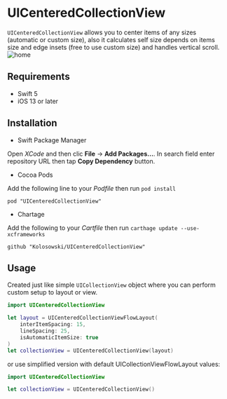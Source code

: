 # UICenteredCollectionView

`UICenteredCollectionView` allows you to center items of any sizes (automatic or custom size), also it calculates self size depends on items size and edge insets (free to use custom size) and handles vertical scroll.
![home](https://user-images.githubusercontent.com/51852330/185559041-895e9a8a-441d-4dc3-9d1c-e4490a5e2240.png)


## Requirements
* Swift 5
* iOS 13 or later


## Installation
* Swift Package Manager

Open *XCode* and then clic **File** -> **Add Packages...**. In search field enter repository URL then tap **Copy Dependency** button.

* Cocoa Pods

Add the following line to your *Podfile* then run `pod install`
```
pod "UICenteredCollectionView"
```

* Chartage

Add the following to your *Cartfile* then run `carthage update --use-xcframeworks`
```
github "Kolosowski/UICenteredCollectionView"
```

## Usage
Created just like simple `UICollectionView` object where you can perform custom setup to layout or view.
```swift
import UICenteredCollectionView

let layout = UICenteredCollectionViewFlowLayout(
	interItemSpacing: 15,
	lineSpacing: 25,
	isAutomaticItemSize: true
)
let collectionView = UICenteredCollectionView(layout)
```

or use simplified version with default UICollectionViewFlowLayout values:
```swift
import UICenteredCollectionView

let collectionView = UICenteredCollectionView()
```
